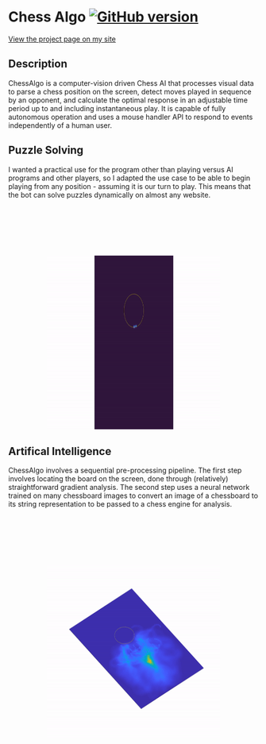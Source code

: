 Chess Algo [![GitHub version](https://badge.fury.io/gh/patrickellis%2Fchessalgo.svg)](https://badge.fury.io/gh/patrickellis%2Fchessalgo)
======
<a href="https://www.patrickellis.dev/all/projects/chessalgo" target="_blank"> View the project page on my site </a>
## Description
ChessAlgo is a computer-vision driven Chess AI that processes visual data to parse a chess position on the screen, detect moves played in sequence by an opponent, and calculate the optimal response in an adjustable time period up to and including instantaneous play. It is capable of fully autonomous operation and uses a mouse handler API to respond to events independently of a human user. 

## Puzzle Solving
I wanted a practical use for the program other than playing versus AI programs and other players, so I adapted the use case to be able to begin playing from any position - assuming it is our turn to play. 
This means that the bot can solve puzzles dynamically on almost any website.

<p align="center">
  <img src = "https://github.com/patrickellis/Portfolio/blob/master/images/docs/ant-gif.gif" style="padding-top:100px; width:350px;height:350px;" width="650" />
</p>

## Artifical Intelligence
ChessAlgo involves a sequential pre-processing pipeline. The first step involves locating the board on the screen, done through (relatively) straightforward gradient analysis. 
The second step uses a neural network trained on many chessboard images to convert an image of a chessboard to its string representation to be passed to a chess engine for analysis. 
<p align="center">
  <img src = "https://github.com/patrickellis/Portfolio/blob/master/images/docs/anti-gif-2.gif" style="padding-top:100px; width:350px;height:350px;" width="650" />
</p>
